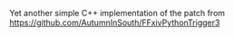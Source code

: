 Yet another simple C++ implementation of the patch from https://github.com/AutumnInSouth/FFxivPythonTrigger3
